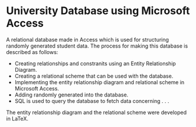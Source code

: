 # University Database using Microsoft Access
A relational database made in Access which is used for structuring randomly generated student data. 
The process for making this database is described as follows:
- Creating relationships and constranits using an Entity Relationship Diagram.
- Creating a relational scheme that can be used with the database.
- Implementing the entity relationship diagram and relational scheme in Microsoft Access.
- Adding randomly generated into the database.
- SQL is used to query the database to fetch data concerning . . . 

The entity relationship diagram and the relational scheme were developed in LaTeX.
